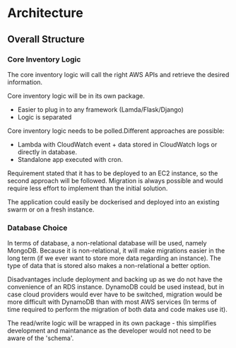 # Architecture

## Overall Structure

### Core Inventory Logic

The core inventory logic will call the right AWS APIs and retrieve the desired information.

Core inventory logic will be in its own package.
 - Easier to plug in to any framework (Lamda/Flask/Django)
 - Logic is separated

Core inventory logic needs to be polled.Different approaches are possible:
 - Lambda with CloudWatch event + data stored in CloudWatch logs or directly in database.
 - Standalone app executed with cron.

Requirement stated that it has to be deployed to an EC2 instance, so the second approach will be followed. Migration is always possible and would require less effort to implement than the initial solution.

The application could easily be dockerised and deployed into an existing swarm or on a fresh instance.

### Database Choice
In terms of database, a non-relational database will be used, namely MongoDB. Because it is non-relational, it will make migrations easier in the long term (if we ever want to store more data regarding an instance). The type of data that is stored also makes a non-relational a better option.

Disadvantages include deployment and backing up as we do not have the convenience of an RDS instance. DynamoDB could be used instead, but in case cloud providers would ever have to be switched, migration would be more difficult with DynamoDB than with most AWS services (In terms of time required to perform the migration of both data and code makes use it).

The read/write logic will be wrapped in its own package - this simplifies development and maintanance as the developer would not need to be aware of the 'schema'.
